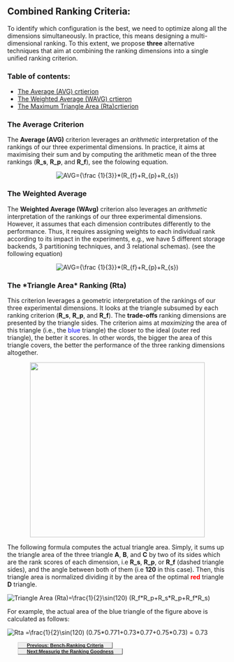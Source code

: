 ## Combined Ranking Criteria:

To identify which configuration is the best, we need to optimize along all the dimensions simultaneously. In practice, this means designing a multi-dimensional ranking. To this extent, we propose **three** alternative techniques that aim at combining the ranking dimensions into a single unified ranking criterion.

### Table of contents:
<ul>
  <li><a href="#avg"> The Average (AVG) crtierion</a></li>
  <li><a href="#wavg"> The Weighted Average (WAVG) crtieron</a></li>
  <li><a href="#rta"> The Maximum Triangle Area (Rta)crtierion</a></li>
</ul>


<h3 id="avg"> The Average Criterion</h3>

The **Average (AVG)** criterion leverages an *arithmetic* interpretation of the rankings of our three experimental dimensions. In practice, it aims at maximising their sum and by computing the arithmetic mean of the three rankings (**R_s**, **R_p**, and **R_f**), see the folowing equation.

<div style="text-align:center">  <img src="https://latex.codecogs.com/gif.latex?AVG={\frac&space;{1}{3}}*(R_{f}&plus;R_{p}&plus;R_{s})" title="AVG={\frac {1}{3}}*(R_{f}+R_{p}+R_{s})" /> </div>

<h3 id="wavg"> The Weighted Average </h3>

The **Weighted Average (WAvg)** criterion also leverages an *arithmetic* interpretation of the rankings of our three experimental dimensions. However, it assumes that each dimension contributes differently to the performance. Thus, it requires assigning weights to each individual rank according to its impact in the experiments, e.g., we have 5 different storage backends, 3 partitioning techniques, and 3 relational schemas). (see the following equation)

<div style="text-align:center">  <img src="https://latex.codecogs.com/gif.latex?AVG={\frac&space;{1}{3}}*(R_{f}&plus;R_{p}&plus;R_{s})" title="AVG={\frac {1}{3}}*(R_{f}+R_{p}+R_{s})" /> </div>

<h3 id="rta"> The *Triangle Area* Ranking (Rta) </h3> 

This criterion leverages a geometric interpretation of the rankings of our three experimental dimensions. 
It looks at the triangle subsumed by each ranking criterion (**R_s**, **R_p**, and **R_f**). The **trade-offs** ranking dimensions are presented by the triangle sides. The criterion aims at *maximizing* the area of this triangle (i.e., the <font color="blue">blue</font> triangle) the closer to the ideal (outer red triangle), the better it scores. In other words, the bigger the area of this triangle covers, the better the performance of the three ranking dimensions altogether.

<div style="text-align:center">  <img src="https://user-images.githubusercontent.com/39013653/115556319-3c584780-a2b9-11eb-8f87-2bf962ea0e0c.png" width="400"/> </div>

The following formula computes the actual triangle area. Simply, it sums up the triangle area of the three triangle **A**, **B**, and **C** by two of its sides which are the rank scores of each dimension, i.e **R_s**, **R_p**, or **R_f** (dashed triangle sides), and the angle between both of them (i.e **120** in this case). Then, this triangle area is normalized dividing it by the area of the optimal <font color="red">**red**</font> triangle **D** triangle.  
    
<img src="https://latex.codecogs.com/gif.latex?Triangle&space;Area&space;(Rta)=\frac{1}{2}\sin(120)&space;(R_f*R_p&plus;R_s*R_p&plus;R_f*R_s)" title="Triangle Area (Rta)=\frac{1}{2}\sin(120) (R_f*R_p+R_s*R_p+R_f*R_s)" />

For example, the actual area of the blue triangle of the figure above is calculated as follows:

<img src="https://latex.codecogs.com/gif.latex?Rta&space;=\frac{1}{2}\sin(120)&space;(0.75*0.771&plus;0.73*0.77&plus;0.75*0.73)&space;=&space;0.73" title="Rta =\frac{1}{2}\sin(120) (0.75*0.771+0.73*0.77+0.75*0.73) = 0.73" />



<ul>
  <li style="display:inline;"><a href="https://datasystemsgrouput.github.io/SPARKSQLRDFBenchmarking/Bench-Ranking" style=" margin-right: 50px ;padding: 0px 20px; word-wrap: normal; display: inline-block;   font: bold 11px Arial;  background-color: #EEEEEE;  border-top: 1px solid #CCCCCC;  border-right: 1px solid #333333;  border-bottom: 1px solid #333333;  border-left: 1px solid #CCCCCC;">Previous: Bench-Ranking Criteria</a></li>
  
 <li style="display:inline;"><a href="https://datasystemsgrouput.github.io/SPARKSQLRDFBenchmarking/RankingGoodness.html"  style="padding: 0px 20px; word-wrap: normal; display: inline-block;   font: bold 11px Arial;  background-color: #EEEEEE;  border-top: 1px solid #CCCCCC;  border-right: 1px solid #333333;  border-bottom: 1px solid #333333;  border-left: 1px solid #CCCCCC;">Next:Measurig the Ranking Goodness</a></li>
</ul>
  
